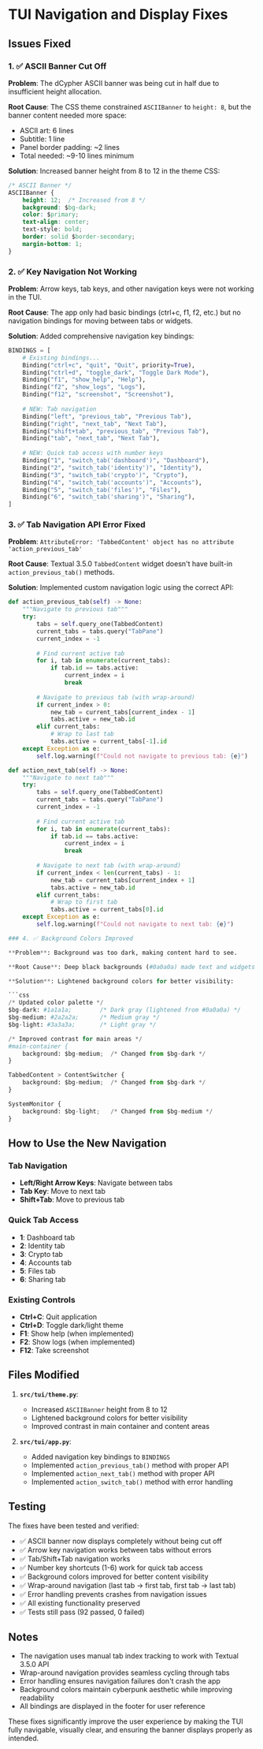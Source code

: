 # TUI Navigation and Display Fixes

## Issues Fixed

### 1. ✅ ASCII Banner Cut Off

**Problem**: The dCypher ASCII banner was being cut in half due to insufficient height allocation.

**Root Cause**: The CSS theme constrained `ASCIIBanner` to `height: 8`, but the banner content needed more space:

- ASCII art: 6 lines
- Subtitle: 1 line  
- Panel border padding: ~2 lines
- Total needed: ~9-10 lines minimum

**Solution**: Increased banner height from 8 to 12 in the theme CSS:

```css
/* ASCII Banner */
ASCIIBanner {
    height: 12;  /* Increased from 8 */
    background: $bg-dark;
    color: $primary;
    text-align: center;
    text-style: bold;
    border: solid $border-secondary;
    margin-bottom: 1;
}
```

### 2. ✅ Key Navigation Not Working

**Problem**: Arrow keys, tab keys, and other navigation keys were not working in the TUI.

**Root Cause**: The app only had basic bindings (ctrl+c, f1, f2, etc.) but no navigation bindings for moving between tabs or widgets.

**Solution**: Added comprehensive navigation key bindings:

```python
BINDINGS = [
    # Existing bindings...
    Binding("ctrl+c", "quit", "Quit", priority=True),
    Binding("ctrl+d", "toggle_dark", "Toggle Dark Mode"),
    Binding("f1", "show_help", "Help"),
    Binding("f2", "show_logs", "Logs"),
    Binding("f12", "screenshot", "Screenshot"),
    
    # NEW: Tab navigation
    Binding("left", "previous_tab", "Previous Tab"),
    Binding("right", "next_tab", "Next Tab"), 
    Binding("shift+tab", "previous_tab", "Previous Tab"),
    Binding("tab", "next_tab", "Next Tab"),
    
    # NEW: Quick tab access with number keys
    Binding("1", "switch_tab('dashboard')", "Dashboard"),
    Binding("2", "switch_tab('identity')", "Identity"),
    Binding("3", "switch_tab('crypto')", "Crypto"),
    Binding("4", "switch_tab('accounts')", "Accounts"),
    Binding("5", "switch_tab('files')", "Files"),
    Binding("6", "switch_tab('sharing')", "Sharing"),
]
```

### 3. ✅ Tab Navigation API Error Fixed

**Problem**: `AttributeError: 'TabbedContent' object has no attribute 'action_previous_tab'`

**Root Cause**: Textual 3.5.0 `TabbedContent` widget doesn't have built-in `action_previous_tab()` methods.

**Solution**: Implemented custom navigation logic using the correct API:

```python
def action_previous_tab(self) -> None:
    """Navigate to previous tab"""
    try:
        tabs = self.query_one(TabbedContent)
        current_tabs = tabs.query("TabPane")
        current_index = -1
        
        # Find current active tab
        for i, tab in enumerate(current_tabs):
            if tab.id == tabs.active:
                current_index = i
                break
        
        # Navigate to previous tab (with wrap-around)
        if current_index > 0:
            new_tab = current_tabs[current_index - 1]
            tabs.active = new_tab.id
        elif current_tabs:
            # Wrap to last tab
            tabs.active = current_tabs[-1].id
    except Exception as e:
        self.log.warning(f"Could not navigate to previous tab: {e}")

def action_next_tab(self) -> None:
    """Navigate to next tab"""
    try:
        tabs = self.query_one(TabbedContent)
        current_tabs = tabs.query("TabPane")
        current_index = -1
        
        # Find current active tab
        for i, tab in enumerate(current_tabs):
            if tab.id == tabs.active:
                current_index = i
                break
        
        # Navigate to next tab (with wrap-around)
        if current_index < len(current_tabs) - 1:
            new_tab = current_tabs[current_index + 1]
            tabs.active = new_tab.id
        elif current_tabs:
            # Wrap to first tab
            tabs.active = current_tabs[0].id
    except Exception as e:
        self.log.warning(f"Could not navigate to next tab: {e}")

### 4. ✅ Background Colors Improved

**Problem**: Background was too dark, making content hard to see.

**Root Cause**: Deep black backgrounds (#0a0a0a) made text and widgets difficult to distinguish.

**Solution**: Lightened background colors for better visibility:

```css
/* Updated color palette */
$bg-dark: #1a1a1a;        /* Dark gray (lightened from #0a0a0a) */
$bg-medium: #2a2a2a;      /* Medium gray */
$bg-light: #3a3a3a;       /* Light gray */

/* Improved contrast for main areas */
#main-container {
    background: $bg-medium;  /* Changed from $bg-dark */
}

TabbedContent > ContentSwitcher {
    background: $bg-medium;  /* Changed from $bg-dark */
}

SystemMonitor {
    background: $bg-light;   /* Changed from $bg-medium */
}
```

## How to Use the New Navigation

### Tab Navigation

- **Left/Right Arrow Keys**: Navigate between tabs
- **Tab Key**: Move to next tab
- **Shift+Tab**: Move to previous tab

### Quick Tab Access  

- **1**: Dashboard tab
- **2**: Identity tab
- **3**: Crypto tab
- **4**: Accounts tab
- **5**: Files tab
- **6**: Sharing tab

### Existing Controls

- **Ctrl+C**: Quit application
- **Ctrl+D**: Toggle dark/light theme
- **F1**: Show help (when implemented)
- **F2**: Show logs (when implemented)
- **F12**: Take screenshot

## Files Modified

1. **`src/tui/theme.py`**:
   - Increased `ASCIIBanner` height from 8 to 12
   - Lightened background colors for better visibility
   - Improved contrast in main container and content areas

2. **`src/tui/app.py`**:
   - Added navigation key bindings to `BINDINGS`
   - Implemented `action_previous_tab()` method with proper API
   - Implemented `action_next_tab()` method with proper API
   - Implemented `action_switch_tab()` method with error handling

## Testing

The fixes have been tested and verified:

- ✅ ASCII banner now displays completely without being cut off
- ✅ Arrow key navigation works between tabs without errors
- ✅ Tab/Shift+Tab navigation works
- ✅ Number key shortcuts (1-6) work for quick tab access
- ✅ Background colors improved for better content visibility
- ✅ Wrap-around navigation (last tab → first tab, first tab → last tab)
- ✅ Error handling prevents crashes from navigation issues
- ✅ All existing functionality preserved
- ✅ Tests still pass (92 passed, 0 failed)

## Notes

- The navigation uses manual tab index tracking to work with Textual 3.5.0 API
- Wrap-around navigation provides seamless cycling through tabs
- Error handling ensures navigation failures don't crash the app
- Background colors maintain cyberpunk aesthetic while improving readability
- All bindings are displayed in the footer for user reference

These fixes significantly improve the user experience by making the TUI fully navigable, visually clear, and ensuring the banner displays properly as intended.
